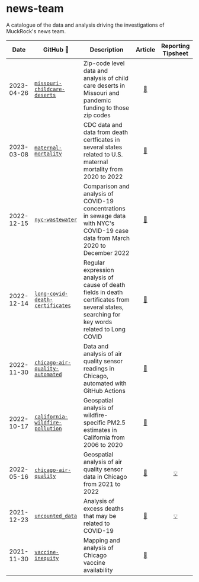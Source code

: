 # news-team
A catalogue of the data and analysis driving the investigations of MuckRock's news team. 


|Date|GitHub :link: |Description|Article |Reporting Tipsheet
|----|-----------|--|:-----:|:------:|
2023-04-26 | [`missouri-childcare-deserts`](https://github.com/MuckRock/missouri-childcare-deserts) | Zip-code level data and analysis of child care deserts in Missouri and pandemic funding to those zip codes |[:newspaper:](https://www.muckrock.com/news/archives/2023/apr/26/disappearing-daycare-missouri-data/)| |
2023-03-08 | [`maternal-mortality`](https://github.com/MuckRock/maternal-mortality) |CDC data and data from death certficates in several states related to U.S. maternal mortality from 2020 to 2022|[:newspaper:](https://www.muckrock.com/news/archives/2023/mar/08/maternal-mortality-data-release/) | |
2022-12-15  | [`nyc-wastewater`](https://github.com/MuckRock/nyc-wastewater) | Comparison and analysis of COVID-19 concentrations in sewage data with NYC's COVID-19 case data from March 2020 to December 2022 | [:newspaper:](https://www.muckrock.com/news/archives/2022/dec/15/wastewater-new-york-city-covid-surveillance/)||
2022-12-14 | [`long-covid-death-certificates`](https://github.com/MuckRock/long-covid-death-certificates) | Regular expression analysis of cause of death fields in death certificates from several states, searching for key words related to Long COVID | [:newspaper:](https://www.muckrock.com/news/archives/2022/dec/14/long-covid-cdc-muckrock-analysis/)||
2022-11-30 | [`chicago-air-quality-automated`](https://github.com/MuckRock/chicago-air-quality-automated) | Data and analysis of air quality sensor readings in Chicago, automated with GitHub Actions | [:newspaper:](https://www.muckrock.com/news/archives/2022/nov/30/chicago-air-pollution-data-release/)||
2022-10-17 | [`california-wildfire-pollution`](https://github.com/MuckRock/california-wildfire-pollution)| Geospatial analysis of wildfire-specific PM2.5 estimates in California from 2006 to 2020 | [:newspaper:](https://www.muckrock.com/news/archives/2022/oct/17/wildfire-california-particulate-matter-health/)||
2022-05-16 | [`chicago-air-quality`](https://github.com/MuckRock/chicago-air-quality) | Geospatial analysis of air quality sensor data in Chicago from 2021 to 2022 | [:newspaper:](https://www.muckrock.com/news/archives/2022/may/16/chicagos-air-pollution-hotspots/)| [:bulb:](https://www.muckrock.com/news/archives/2022/may/16/how-we-analyzed-chicago-air-pollution-hotspots/)| 
2021-12-23 | [`uncounted_data`](https://github.com/MuckRock/uncounted_data) | Analysis of excess deaths that may be related to COVID-19 |[:newspaper:](https://www.muckrock.com/news/archives/2021/dec/23/uncounted-the-hidden-death-toll-of-the-pandemic/)|[:bulb:](https://www.muckrock.com/news/archives/2022/jan/06/how-to-use-uncounted-cdc-data/)|
2021-11-30 | [`vaccine-inequity`](https://github.com/MuckRock/chicago-vaccine-inequity) | Mapping and analysis of Chicago vaccine availability |[:newspaper:](https://www.muckrock.com/news/archives/2021/nov/30/vaccine-disparities-led-unnecessary-deaths-chicago/)||
